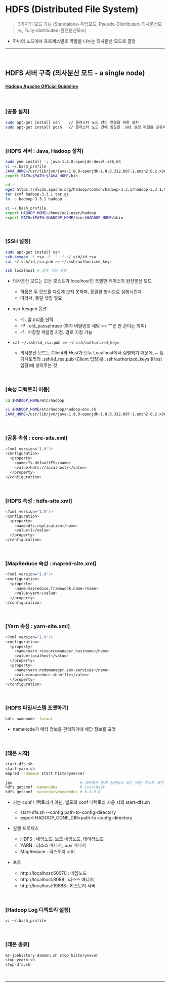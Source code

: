 # HDFS (Distributed File System)
> 3가지의 모드 가능 (Standalone-독립모드, Pseudo-Distributed-의사분산모드, Fully-distributed-완전분산모드)
* 하나의 노드에서 프로세스별로 역할을 나누는 의사분산 모드로 결정 

<hr>
<br>

## HDFS 서버 구축 (의사분산 모드 - a single node)
#### [Hadoop Apache Official Guideline](https://hadoop.apache.org/docs/stable/hadoop-project-dist/hadoop-common/SingleCluster.html#Installing_Software)

<br>

### [공통 설치]
```bash
sudo apt-get install ssh    // 클러스터 노드 간의 연결을 위한 설치      
sudo apt-get install pdsh   // 클러스터 노드 간에 동일한 .xml 설정 파일을 공유하기 위한 설치 >> 클라우데라 매니저와 같은 클러스터 관리 도구가 매우 유용!
```

<br>

### [HDFS 서버 : Java, Hadoop 설치]
```bash
sudo yum install -y java-1.8.0-openjdk-devel.x86_64
vi ~/.bash_profile
JAVA_HOME=/usr/lib/jvm/java-1.8.0-openjdk-1.8.0.312.b07-1.amzn2.0.2.x86_64
export PATH=$PATH:$JAVA_HOME/bin

cd ~
wget https://dlcdn.apache.org/hadoop/common/hadoop-3.3.1/hadoop-3.3.1.tar.gz
tar zxvf hadoop-3.3.1.tar.gz
ln -s hadoop-3.3.1 hadoop

vi ~/.bash_profile
export HADOOP_HOME=/home/ec2-user/hadoop
export PATH=$PATH:$HADOOP_HOME/bin:$HADOOP_HOME/sbin
```

<br>

### [SSH 설정]
```bash
sudo apt-get install ssh
ssh-keygen -t rsa -P '' -f ~/.ssh/id_rsa
cat ~/.ssh/id_rsa.pub >> ~/.ssh/authorized_keys

ssh localhost # 접속 가능 확인
```
* 의사분산 모드는 모든 호스트가 localhost인 특별한 케이스의 완전분산 모드
  * 하둡은 두 모드를 다르게 보지 못하며, 동일한 방식으로 실행시킨다
  * 따라서, 동일 셋업 필요

* ssh-keygen 옵션
  * -t : 알고리즘 선택
  * -P : old_passphrase (추가 비밀번호 세팅 >> ""은 안 쓴다는 의미)
  * -f : 저장할 파일명 지정. 경로 지정 가능

* `cat ~/.ssh/id_rsa.pub >> ~/.ssh/authorized_keys`
  * 의사분산 모드는 Client와 Host가 모두 Localhost에서 실행되기 때문에, ~ 홈 디렉토리의 .ssh/id_rsa.pub (Client 입장)를 .ssh/authorized_keys (Host 입장)에 넣어주는 것

<br>

### [속성 디렉토리 이동]
```bash
cd $HADOOP_HOME/etc/hadoop

vi $HADOOP_HOME/etc/hadoop/hadoop-env.sh
JAVA_HOME=/usr/lib/jvm/java-1.8.0-openjdk-1.8.0.312.b07-1.amzn2.0.2.x86_64
```

<br>

### [공통 속성 : core-site.xml]
```bash
<?xml version="1.0"?>
<configuration>
  <property>
    <name>fs.defaultFS</name>
    <value>hdfs://localhost/</value>
  </property>
</configuration>
```

<br>

### [HDFS 속성 : hdfs-site.xml]
```bash
<?xml version="1.0"?>
<configuration>
  <property>
    <name>dfs.replication</name>
    <value>1</value>
  </property>
</configuration>
```

<br>

### [MapReduce 속성 : mapred-site.xml]
```bash
<?xml version="1.0"?>
<configuration>
  <property>
    <name>mapreduce.framework.name</name>
    <value>yarn</value>
  </property>
</configuration>
```

<br>

### [Yarn 속성 : yarn-site.xml]
```bash
<?xml version="1.0"?>
<configuration>
  <property>
    <name>yarn.resourcemanager.hostname</name>
    <value>localhost</value>
  </property>
  <property>
    <name>yarn.nodemanager.aux-services</name>
    <value>mapreduce_shuhffle</value>
  </property>
</configuration>
```

<br>

### [HDFS 파일시스템 포맷하기]
```bash
hdfs namenode -format
```
* namenode가 메타 정보를 관리하기에 해당 정보를 포맷

<br>

### [데몬 시작]
```bash
start-dfs.sh
start-yarn.sh
mapred --daemon start historyserver

jps                              # JVM에서 현재 실행되고 있는 데몬 리스트 확인 >> NameNode, SecondaryNameNode, DataNode, ResourceManager 확인 가능
hdfs getconf -namenodes          # localhost
hdfs getconf -secondaryNameNodes # 0.0.0.0
```
* 기본 conf 디렉토리가 아닌, 별도의 conf 디렉토리 사용 시의 start-dfs.sh 
  * start-dfs.sh --config path-to-config-directory
  * export HADOOP_CONF_DIR=path-to-config-directory

* 실행 프로세스
  * HDFS : 네임노드, 보조 네임노드, 데이터노드
  * YARN : 리소스 매니저, 노드 매니저
  * MapReduce : 히스토리 서버

* 포트
  * http://localhost:50070 : 네임노드
  * http://localhost:8088  : 리소스 매니저
  * http://localhost:19888 : 히스토리 서버

<br>

### [Hadoop Log 디렉토리 설정]
```bash
vi ~/.bash_profile
```

<br>

### [데몬 종료]
```bash
mr-jobhistory-daemon.sh stop historysever
stop-yearn.sh
stop-dfs.sh
```

<br>
<hr>
<br>
